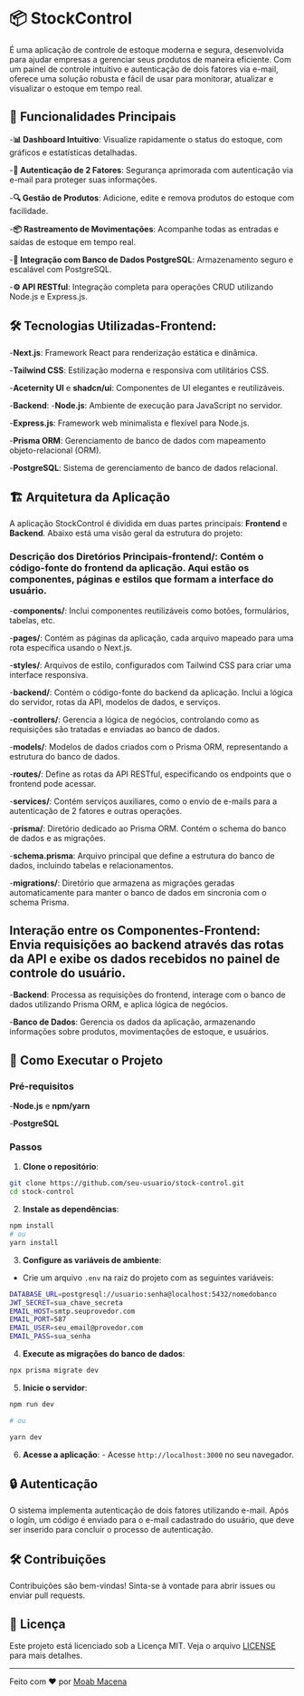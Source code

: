 # 📦 StockControl

É uma aplicação de controle de estoque moderna e segura, desenvolvida para ajudar empresas a gerenciar seus produtos de maneira eficiente. Com um painel de controle intuitivo e autenticação de dois fatores via e-mail, oferece uma solução robusta e fácil de usar para monitorar, atualizar e visualizar o estoque em tempo real.

## 🚀 Funcionalidades Principais
-**📊 Dashboard Intuitivo**: Visualize rapidamente o status do estoque, com gráficos e estatísticas detalhadas.

-**🔐 Autenticação de 2 Fatores**: Segurança aprimorada com autenticação via e-mail para proteger suas informações. 

-**🔍 Gestão de Produtos**: Adicione, edite e remova produtos do estoque com facilidade. 

-**📦 Rastreamento de Movimentações**: Acompanhe todas as entradas e saídas de estoque em tempo real. 

-**🔄 Integração com Banco de Dados PostgreSQL**: Armazenamento seguro e escalável com PostgreSQL. 

-**⚙️ API RESTful**: Integração completa para operações CRUD utilizando Node.js e Express.js.

## 🛠️ Tecnologias Utilizadas-**Frontend**:

-**Next.js**: Framework React para renderização estática e dinâmica. 

-**Tailwind CSS**: Estilização moderna e responsiva com utilitários CSS. 

-**Aceternity UI** e **shadcn/ui**: Componentes de UI elegantes e reutilizáveis.

-**Backend**: 
-**Node.js**: Ambiente de execução para JavaScript no servidor. 

-**Express.js**: Framework web minimalista e flexível para Node.js. 

-**Prisma ORM**: Gerenciamento de banco de dados com mapeamento objeto-relacional (ORM). 

-**PostgreSQL**: Sistema de gerenciamento de banco de dados relacional.

## 🏗️ Arquitetura da Aplicação

A aplicação StockControl é dividida em duas partes principais: **Frontend** e **Backend**. Abaixo está uma visão geral da estrutura do projeto:

### Descrição dos Diretórios Principais-**frontend/**: Contém o código-fonte do frontend da aplicação. Aqui estão os componentes, páginas e estilos que formam a interface do usuário.

-**components/**: Inclui componentes reutilizáveis como botões, formulários, tabelas, etc. 

-**pages/**: Contém as páginas da aplicação, cada arquivo mapeado para uma rota específica usando o Next.js. 

-**styles/**: Arquivos de estilo, configurados com Tailwind CSS para criar uma interface responsiva.

-**backend/**: Contém o código-fonte do backend da aplicação. Inclui a lógica do servidor, rotas da API, modelos de dados, e serviços.

-**controllers/**: Gerencia a lógica de negócios, controlando como as requisições são tratadas e enviadas ao banco de dados. 

-**models/**: Modelos de dados criados com o Prisma ORM, representando a estrutura do banco de dados. 

-**routes/**: Define as rotas da API RESTful, especificando os endpoints que o frontend pode acessar. 

-**services/**: Contém serviços auxiliares, como o envio de e-mails para a autenticação de 2 fatores e outras operações.

-**prisma/**: Diretório dedicado ao Prisma ORM. Contém o schema do banco de dados e as migrações.

-**schema.prisma**: Arquivo principal que define a estrutura do banco de dados, incluindo tabelas e relacionamentos. 

-**migrations/**: Diretório que armazena as migrações geradas automaticamente para manter o banco de dados em sincronia com o schema Prisma.

## Interação entre os Componentes-**Frontend**: Envia requisições ao backend através das rotas da API e exibe os dados recebidos no painel de controle do usuário.

-**Backend**: Processa as requisições do frontend, interage com o banco de dados utilizando Prisma ORM, e aplica lógica de negócios. 

-**Banco de Dados**: Gerencia os dados da aplicação, armazenando informações sobre produtos, movimentações de estoque, e usuários.

## 📝 Como Executar o Projeto
### Pré-requisitos
-**Node.js** e **npm/yarn**

-**PostgreSQL**
### Passos
1. **Clone o repositório**:

```bash
git clone https://github.com/seu-usuario/stock-control.git
cd stock-control
```

2. **Instale as dependências**:
```bash
npm install
# ou
yarn install
``` 

3. **Configure as variáveis de ambiente**:

- Crie um arquivo `.env` na raiz do projeto com as seguintes variáveis:
```bash
DATABASE_URL=postgresql://usuario:senha@localhost:5432/nomedobanco
JWT_SECRET=sua_chave_secreta
EMAIL_HOST=smtp.seuprovedor.com
EMAIL_PORT=587
EMAIL_USER=seu_email@provedor.com
EMAIL_PASS=sua_senha
``` 
4. **Execute as migrações do banco de dados**:

```bash
npx prisma migrate dev
```

5. **Inicie o servidor**:
```bash
npm run dev

# ou

yarn dev
```
6. **Acesse a aplicação**: - Acesse `http://localhost:3000` no seu navegador.

## 🔒 Autenticação

O sistema implementa autenticação de dois fatores utilizando e-mail. Após o login, um código é enviado para o e-mail cadastrado do usuário, que deve ser inserido para concluir o processo de autenticação.

## 🛠️ Contribuições

Contribuições são bem-vindas! Sinta-se à vontade para abrir issues ou enviar pull requests.

## 📄 Licença

Este projeto está licenciado sob a Licença MIT. Veja o arquivo [LICENSE](LICENSE) para mais detalhes.

---

Feito com ❤️ por [Moab Macena](https://github.com/moabdev)
